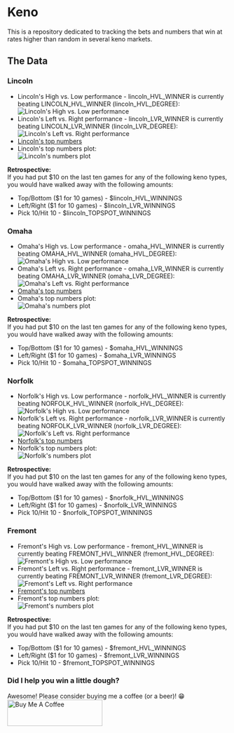 # Keno  

This is a repository dedicated to tracking the bets and numbers that win at rates higher than random in several keno markets.

## The Data  

### Lincoln  

 - Lincoln's High vs. Low performance - lincoln_HVL_WINNER is currently beating LINCOLN_HVL_WINNER (lincoln_HVL_DEGREE):  
 ![Lincoln's High vs. Low performance](https://github.com/azdaly/Keno/blob/main/data/output/lincoln_top_vs_bottom.png)
 - Lincoln's Left vs. Right performance - lincoln_LVR_WINNER is currently beating LINCOLN_LVR_WINNER (lincoln_LVR_DEGREE):  
 ![Lincoln's Left vs. Right performance](https://github.com/azdaly/Keno/blob/main/data/output/lincoln_left_vs_right.png)
 - [Lincoln's top numbers](https://github.com/azdaly/Keno/blob/main/data/output/Lincoln_top_numbers.txt)
 - Lincoln's top numbers plot:  
 ![Lincoln's numbers plot](https://github.com/azdaly/Keno/blob/main/data/output/lincoln_top_numbers.png)

 **Retrospective:**  
 If you had put $10 on the last ten games for any of the following keno types, you would have walked away with the following amounts:
  - Top/Bottom ($1 for 10 games) - $lincoln_HVL_WINNINGS
  - Left/Right ($1 for 10 games) - $lincoln_LVR_WINNINGS
  - Pick 10/Hit 10 - $lincoln_TOPSPOT_WINNINGS

### Omaha  

 - Omaha's High vs. Low performance - omaha_HVL_WINNER is currently beating OMAHA_HVL_WINNER (omaha_HVL_DEGREE):  
 ![Omaha's High vs. Low performance](https://github.com/azdaly/Keno/blob/main/data/output/omaha_top_vs_bottom.png)
 - Omaha's Left vs. Right performance - omaha_LVR_WINNER is currently beating OMAHA_LVR_WINNER (omaha_LVR_DEGREE):  
 ![Omaha's Left vs. Right performance](https://github.com/azdaly/Keno/blob/main/data/output/omaha_left_vs_right.png)
 - [Omaha's top numbers](https://github.com/azdaly/Keno/blob/main/data/output/Omaha_top_numbers.txt)
 - Omaha's top numbers plot:  
 ![Omaha's numbers plot](https://github.com/azdaly/Keno/blob/main/data/output/omaha_top_numbers.png)

 **Retrospective:**  
 If you had put $10 on the last ten games for any of the following keno types, you would have walked away with the following amounts:
  - Top/Bottom ($1 for 10 games) - $omaha_HVL_WINNINGS
  - Left/Right ($1 for 10 games) - $omaha_LVR_WINNINGS
  - Pick 10/Hit 10 - $omaha_TOPSPOT_WINNINGS

### Norfolk  

 - Norfolk's High vs. Low performance - norfolk_HVL_WINNER is currently beating NORFOLK_HVL_WINNER (norfolk_HVL_DEGREE):  
 ![Norfolk's High vs. Low performance](https://github.com/azdaly/Keno/blob/main/data/output/norfolk_top_vs_bottom.png)
 - Norfolk's Left vs. Right performance - norfolk_LVR_WINNER is currently beating NORFOLK_LVR_WINNER (norfolk_LVR_DEGREE):  
 ![Norfolk's Left vs. Right performance](https://github.com/azdaly/Keno/blob/main/data/output/norfolk_left_vs_right.png)
 - [Norfolk's top numbers](https://github.com/azdaly/Keno/blob/main/data/output/Norfolk_top_numbers.txt)
 - Norfolk's top numbers plot:  
 ![Norfolk's numbers plot](https://github.com/azdaly/Keno/blob/main/data/output/norfolk_top_numbers.png)

 **Retrospective:**  
 If you had put $10 on the last ten games for any of the following keno types, you would have walked away with the following amounts:
  - Top/Bottom ($1 for 10 games) - $norfolk_HVL_WINNINGS
  - Left/Right ($1 for 10 games) - $norfolk_LVR_WINNINGS
  - Pick 10/Hit 10 - $norfolk_TOPSPOT_WINNINGS

### Fremont  

 - Fremont's High vs. Low performance - fremont_HVL_WINNER is currently beating FREMONT_HVL_WINNER (fremont_HVL_DEGREE):  
 ![Fremont's High vs. Low performance](https://github.com/azdaly/Keno/blob/main/data/output/fremont_top_vs_bottom.png)
 - Fremont's Left vs. Right performance - fremont_LVR_WINNER is currently beating FREMONT_LVR_WINNER (fremont_LVR_DEGREE):   
 ![Fremont's Left vs. Right performance](https://github.com/azdaly/Keno/blob/main/data/output/fremont_left_vs_right.png)
 - [Fremont's top numbers](https://github.com/azdaly/Keno/blob/main/data/output/Fremont_top_numbers.txt)
 - Fremont's top numbers plot:  
 ![Fremont's numbers plot](https://github.com/azdaly/Keno/blob/main/data/output/fremont_top_numbers.png)

 **Retrospective:**  
 If you had put $10 on the last ten games for any of the following keno types, you would have walked away with the following amounts:
  - Top/Bottom ($1 for 10 games) - $fremont_HVL_WINNINGS
  - Left/Right ($1 for 10 games) - $fremont_LVR_WINNINGS
  - Pick 10/Hit 10 - $fremont_TOPSPOT_WINNINGS

### Did I help you win a little dough?  

Awesome! Please consider buying me a coffee (or a beer)! 😁  
<a href="https://www.buymeacoffee.com/azdaly" target="_blank"><img src="https://cdn.buymeacoffee.com/buttons/v2/default-black.png" alt="Buy Me A Coffee" style="height: 60px !important;width: 217px !important;" ></a>
